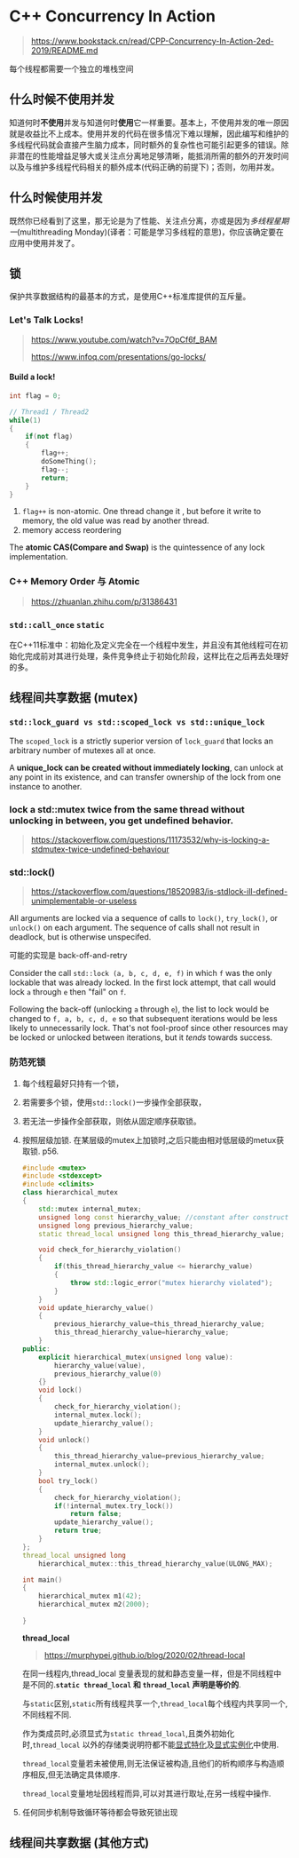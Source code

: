 # C++ Concurrency In Action

> https://www.bookstack.cn/read/CPP-Concurrency-In-Action-2ed-2019/README.md

每个线程都需要一个独立的堆栈空间

## 什么时候不使用并发

知道何时**不使用**并发与知道何时**使用**它一样重要。基本上，不使用并发的唯一原因就是收益比不上成本。使用并发的代码在很多情况下难以理解，因此编写和维护的多线程代码就会直接产生脑力成本，同时额外的复杂性也可能引起更多的错误。除非潜在的性能增益足够大或关注点分离地足够清晰，能抵消所需的额外的开发时间以及与维护多线程代码相关的额外成本(代码正确的前提下)；否则，勿用并发。

## 什么时候使用并发

既然你已经看到了这里，那无论是为了性能、关注点分离，亦或是因为*多线程星期一*(multithreading Monday)(译者：可能是学习多线程的意思)，你应该确定要在应用中使用并发了。

## 锁

保护共享数据结构的最基本的方式，是使用C++标准库提供的互斥量。

### Let's Talk Locks!

> https://www.youtube.com/watch?v=7OpCf6f_BAM
>
> https://www.infoq.com/presentations/go-locks/

#### Build a lock!

```c++
int flag = 0;

// Thread1 / Thread2
while(1)
{
    if(not flag)
    {
        flag++;
        doSomeThing();
        flag--;
        return;
    }
}
```

1. `flag++` is non-atomic. One thread change it , but before it write to memory, the old value was read by another thread.
2. memory access reordering



The **atomic CAS(Compare and Swap)** is the quintessence of any lock implementation.

### C++ Memory Order 与 Atomic

> https://zhuanlan.zhihu.com/p/31386431



### `std::call_once` `static`
在C++11标准中：初始化及定义完全在一个线程中发生，并且没有其他线程可在初始化完成前对其进行处理，条件竞争终止于初始化阶段，这样比在之后再去处理好的多。



## 线程间共享数据 (mutex)

### `std::lock_guard vs std::scoped_lock vs std::unique_lock`

The `scoped_lock` is a strictly superior version of `lock_guard` that locks an arbitrary number of mutexes all at once.

A **unique_lock can be created without immediately locking**, can unlock at any point in its existence, and can transfer ownership of the lock from one instance to another.

###  lock a  std::mutex twice from the same thread without unlocking in between, you get undefined behavior.

> https://stackoverflow.com/questions/11173532/why-is-locking-a-stdmutex-twice-undefined-behaviour

### std::lock()

> https://stackoverflow.com/questions/18520983/is-stdlock-ill-defined-unimplementable-or-useless

All arguments are locked via a sequence of calls to `lock()`, `try_lock()`, or `unlock()` on each argument. The sequence of calls shall not result in deadlock, but is otherwise unspecifed. 

可能的实现是 back-off-and-retry 

Consider the call `std::lock (a, b, c, d, e, f)` in which `f` was the only lockable that was already locked. In the first lock attempt, that call would lock `a` through `e` then "fail" on `f`.

Following the back-off (unlocking `a` through `e`), the list to lock would be changed to `f, a, b, c, d, e` so that subsequent iterations would be less likely to unnecessarily lock. That's not fool-proof since other resources may be locked or unlocked between iterations, but it *tends* towards success.



### 防范死锁

1. 每个线程最好只持有一个锁，

2. 若需要多个锁，使用`std::lock()`一步操作全部获取，

3. 若无法一步操作全部获取，则依从固定顺序获取锁。

4. 按照层级加锁.
   在某层级的mutex上加锁时,之后只能由相对低层级的metux获取锁.  p56.

   ```c++
   #include <mutex>
   #include <stdexcept>
   #include <climits>
   class hierarchical_mutex
   {
       std::mutex internal_mutex;
       unsigned long const hierarchy_value; //constant after construction
       unsigned long previous_hierarchy_value;
       static thread_local unsigned long this_thread_hierarchy_value; //当前线程最后一次加锁的层级值,初始化为MAX
   
       void check_for_hierarchy_violation()
       {
           if(this_thread_hierarchy_value <= hierarchy_value)
           {
               throw std::logic_error("mutex hierarchy violated");
           }
       }
       void update_hierarchy_value()
       {
           previous_hierarchy_value=this_thread_hierarchy_value;
           this_thread_hierarchy_value=hierarchy_value;
       }
   public:
       explicit hierarchical_mutex(unsigned long value):
           hierarchy_value(value),
           previous_hierarchy_value(0)
       {}
       void lock()
       {
           check_for_hierarchy_violation();
           internal_mutex.lock();
           update_hierarchy_value();
       }
       void unlock()
       {
           this_thread_hierarchy_value=previous_hierarchy_value;
           internal_mutex.unlock();
       }
       bool try_lock()
       {
           check_for_hierarchy_violation();
           if(!internal_mutex.try_lock())
               return false;
           update_hierarchy_value();
           return true;
       }
   };
   thread_local unsigned long
       hierarchical_mutex::this_thread_hierarchy_value(ULONG_MAX);       
   
   int main()
   {
       hierarchical_mutex m1(42);
       hierarchical_mutex m2(2000);
       
   }
   ```

   **thread_local**

   > https://murphypei.github.io/blog/2020/02/thread-local

   在同一线程内,thread_local 变量表现的就和静态变量一样，但是不同线程中是不同的.**`static thread_local` 和 `thread_local` 声明是等价的**.

   与`static`区别,`static`所有线程共享一个,`thread_local`每个线程内共享同一个,不同线程不同.

   作为类成员时,必须显式为`static thread_local`,且类外初始化时,`thread_local` 以外的存储类说明符都不能[显式特化](https://zh.cppreference.com/w/cpp/language/template_specialization)及[显式实例化](https://zh.cppreference.com/w/cpp/language/class_template#.E6.98.BE.E5.BC.8F.E5.AE.9E.E4.BE.8B.E5.8C.96)中使用.

   `thread_local`变量若未被使用,则无法保证被构造,且他们的析构顺序与构造顺序相反,但无法确定具体顺序.

   `thread_local`变量地址因线程而异,可以对其进行取址,在另一线程中操作.

5. 任何同步机制导致循环等待都会导致死锁出现



## 线程间共享数据 (其他方式)








